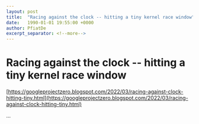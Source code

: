 ```yaml
---
layout: post
title:  "Racing against the clock -- hitting a tiny kernel race window"
date:   1990-01-01 19:55:00 +0000
author: PfiatDe
excerpt_separator: <!--more-->
---
```


# Racing against the clock -- hitting a tiny kernel race window
[https://googleprojectzero.blogspot.com/2022/03/racing-against-clock-hitting-tiny.html](https://googleprojectzero.blogspot.com/2022/03/racing-against-clock-hitting-tiny.html)

...
<!--more-->
